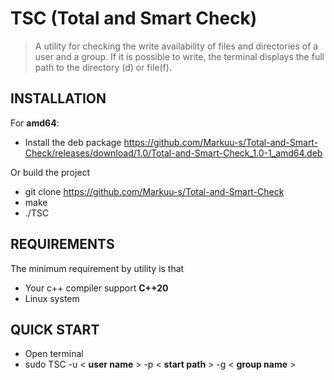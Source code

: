 TSC (Total and Smart Check)
=============================
> A utility for checking the write availability of files and directories of a user and a group. If it is possible to
  write, the terminal displays the full path to the directory (d) or file(f).

INSTALLATION
------------
For **amd64**:
- Install the deb package https://github.com/Markuu-s/Total-and-Smart-Check/releases/download/1.0/Total-and-Smart-Check_1.0-1_amd64.deb

Or build the project

- git clone https://github.com/Markuu-s/Total-and-Smart-Check
- make
- ./TSC

REQUIREMENTS
------------

The minimum requirement by utility is that 
- Your c++ compiler support **C++20**
- Linux system

QUICK START
-----------

- Open terminal
- sudo TSC -u < **user name** > -p < **start path** > -g < **group name** >

